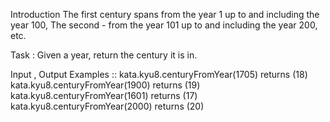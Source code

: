 Introduction
The first century spans from the year 1 up to and including the year 100, The second - from the year 101 up to and including the year 200, etc.

Task :
Given a year, return the century it is in.

Input , Output Examples ::
kata.kyu8.centuryFromYear(1705)  returns (18)
kata.kyu8.centuryFromYear(1900)  returns (19)
kata.kyu8.centuryFromYear(1601)  returns (17)
kata.kyu8.centuryFromYear(2000)  returns (20)